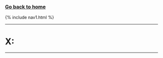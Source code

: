 ### **[Go back to home](https://ironrico.github.io/TestGlossary/)**

{% include nav1.html %}
___

# **X:** 
___


